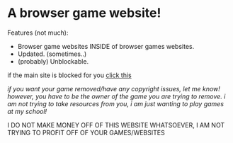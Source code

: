 # A browser game website!

Features (not much):
- Browser game websites INSIDE of browser games websites.
- Updated. (sometimes..)
- (probably) Unblockable.

if the main site is blocked for you [click this](https://drive.google.com/drive/folders/1STbu_Mk_boRFYtzpGPT3J8oH-L-RIA1C?usp=sharing)

*if you want your game removed/have any copyright issues, let me know! however, you have to be the owner of the game you are trying to remove.*
*i am not trying to take resources from you, i am just wanting to play games at my school!*

I DO NOT MAKE MONEY OFF OF THIS WEBSITE WHATSOEVER, I AM NOT TRYING TO PROFIT OFF OF YOUR GAMES/WEBSITES
